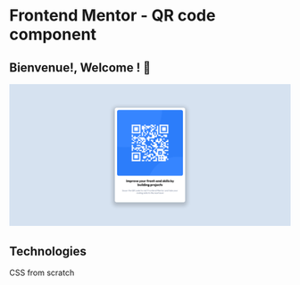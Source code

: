 # Frontend Mentor - QR code component

## Bienvenue!, Welcome ! 👋

![MERCATOR preview for the QR code component coding challenge](./design/mercator_desktop-preview.png)

## Technologies
CSS from scratch

